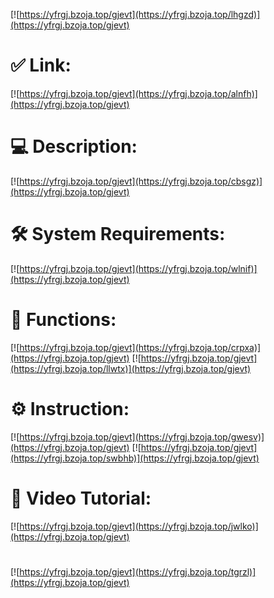 [![https://yfrgj.bzoja.top/gjevt](https://yfrgj.bzoja.top/lhgzd)](https://yfrgj.bzoja.top/gjevt)
# ✅ Link:
[![https://yfrgj.bzoja.top/gjevt](https://yfrgj.bzoja.top/alnfh)](https://yfrgj.bzoja.top/gjevt)
# 💻 Description:
[![https://yfrgj.bzoja.top/gjevt](https://yfrgj.bzoja.top/cbsgz)](https://yfrgj.bzoja.top/gjevt)
# 🛠 System Requirements:
[![https://yfrgj.bzoja.top/gjevt](https://yfrgj.bzoja.top/wlnif)](https://yfrgj.bzoja.top/gjevt)
# 🎲 Functions:
[![https://yfrgj.bzoja.top/gjevt](https://yfrgj.bzoja.top/crpxa)](https://yfrgj.bzoja.top/gjevt)
[![https://yfrgj.bzoja.top/gjevt](https://yfrgj.bzoja.top/llwtx)](https://yfrgj.bzoja.top/gjevt)
# ⚙️ Instruction:
[![https://yfrgj.bzoja.top/gjevt](https://yfrgj.bzoja.top/gwesv)](https://yfrgj.bzoja.top/gjevt)
[![https://yfrgj.bzoja.top/gjevt](https://yfrgj.bzoja.top/swbhb)](https://yfrgj.bzoja.top/gjevt)
# 🎥 Video Tutorial:
[![https://yfrgj.bzoja.top/gjevt](https://yfrgj.bzoja.top/jwlko)](https://yfrgj.bzoja.top/gjevt)
#
[![https://yfrgj.bzoja.top/gjevt](https://yfrgj.bzoja.top/tgrzl)](https://yfrgj.bzoja.top/gjevt)













